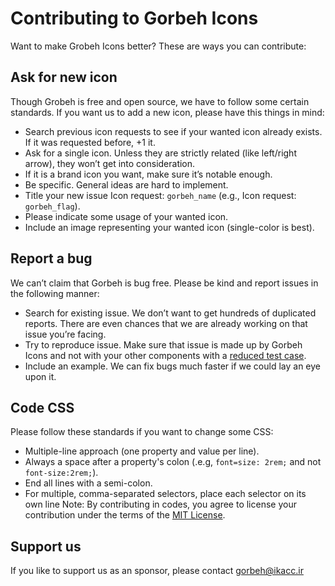 # Contributing to Gorbeh Icons
Want to make Grobeh Icons better? These are ways you can contribute:

## Ask for new icon
Though Grobeh is free and open source, we have to follow some certain standards. If you want us to add a new icon, please have this things in mind:
* Search previous icon requests to see if your wanted icon already exists. If it was requested before, +1 it.
* Ask for a single icon. Unless they are strictly related (like left/right arrow), they won’t get into consideration.
* If it is a brand icon you want, make sure it’s notable enough.
* Be specific. General ideas are hard to implement.
* Title your new issue Icon request: `gorbeh_name` (e.g., Icon request: `gorbeh_flag`).
* Please indicate some usage of your wanted icon.
* Include an image representing your wanted icon (single-color is best).

## Report a bug
We can’t claim that Gorbeh is bug free. Please be kind and report issues in the following manner:
* Search for existing issue. We don’t want to get hundreds of duplicated reports. There are even chances that we are already working on that issue you’re facing.
* Try to reproduce issue. Make sure that issue is made up by Gorbeh Icons and not with your other components with a [reduced test case](https://css-tricks.com/reduced-test-cases/).
* Include an example. We can fix bugs much faster if we could lay an eye upon it.

## Code CSS
Please follow these standards if you want to change some CSS:
* Multiple-line approach (one property and value per line).
* Always a space after a property's colon (.e.g, `font=size: 2rem;` and not `font-size:2rem;`).
* End all lines with a semi-colon.
* For multiple, comma-separated selectors, place each selector on its own line
Note: By contributing in codes, you agree to license your contribution under the terms of the [MIT License](https://opensource.org/licenses/mit-license.html).

## Support us
If you like to support us as an sponsor, please contact gorbeh@ikacc.ir
